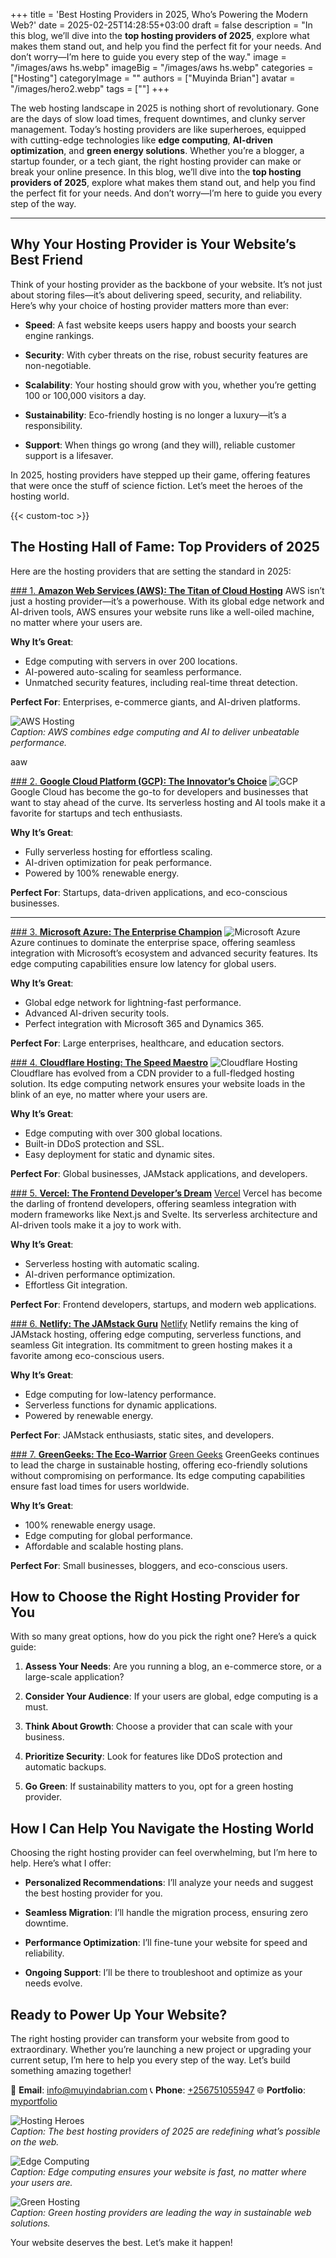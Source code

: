 +++
title = 'Best Hosting Providers in 2025, Who’s Powering the Modern Web?'
date = 2025-02-25T14:28:55+03:00
draft = false
description = "In this blog, we’ll dive into the **top hosting providers of 2025**, explore what makes them stand out, and help you find the perfect fit for your needs. And don’t worry—I’m here to guide you every step of the way."
image = "/images/aws hs.webp"
imageBig = "/images/aws hs.webp"
categories = ["Hosting"]
categoryImage = ""
authors = ["Muyinda Brian"]
avatar = "/images/hero2.webp"
tags = [""]
+++


The web hosting landscape in 2025 is nothing short of revolutionary. Gone are the days of slow load times, frequent downtimes, and clunky server management. Today’s hosting providers are like superheroes, equipped with cutting-edge technologies like **edge computing**, **AI-driven optimization**, and **green energy solutions**. Whether you’re a blogger, a startup founder, or a tech giant, the right hosting provider can make or break your online presence. In this blog, we’ll dive into the **top hosting providers of 2025**, explore what makes them stand out, and help you find the perfect fit for your needs. And don’t worry—I’m here to guide you every step of the way.

---

## Why Your Hosting Provider is Your Website’s Best Friend

Think of your hosting provider as the backbone of your website. It’s not just about storing files—it’s about delivering speed, security, and reliability. Here’s why your choice of hosting provider matters more than ever:

- **Speed**: A fast website keeps users happy and boosts your search engine rankings. 
   
- **Security**: With cyber threats on the rise, robust security features are non-negotiable.
    
- **Scalability**: Your hosting should grow with you, whether you’re getting 100 or 100,000 visitors a day.
    
- **Sustainability**: Eco-friendly hosting is no longer a luxury—it’s a responsibility.
  
- **Support**: When things go wrong (and they will), reliable customer support is a lifesaver.  

In 2025, hosting providers have stepped up their game, offering features that were once the stuff of science fiction. Let’s meet the heroes of the hosting world.

{{< custom-toc >}} 

## The Hosting Hall of Fame: Top Providers of 2025

Here are the hosting providers that are setting the standard in 2025:



[### 1. **Amazon Web Services (AWS): The Titan of Cloud Hosting**](https://aws.amazon.com)
AWS isn’t just a hosting provider—it’s a powerhouse. With its global edge network and AI-driven tools, AWS ensures your website runs like a well-oiled machine, no matter where your users are.

**Why It’s Great**:
- Edge computing with servers in over 200 locations.  
- AI-powered auto-scaling for seamless performance.  
- Unmatched security features, including real-time threat detection.  

**Perfect For**: Enterprises, e-commerce giants, and AI-driven platforms.

![AWS Hosting](/images/aws%20hs.webp)  
*Caption: AWS combines edge computing and AI to deliver unbeatable performance.*

aaw

[### 2. **Google Cloud Platform (GCP): The Innovator’s Choice**](https://cloud.google.com)
![GCP](/images/gcp.webp)
Google Cloud has become the go-to for developers and businesses that want to stay ahead of the curve. Its serverless hosting and AI tools make it a favorite for startups and tech enthusiasts.

**Why It’s Great**:
- Fully serverless hosting for effortless scaling.  
- AI-driven optimization for peak performance.  
- Powered by 100% renewable energy.  

**Perfect For**: Startups, data-driven applications, and eco-conscious businesses.

---

[### 3. **Microsoft Azure: The Enterprise Champion**](https://azure.microsoft.com/en-us/)
![Microsoft Azure](/images/microsoft%20azure%20host.webp)
Azure continues to dominate the enterprise space, offering seamless integration with Microsoft’s ecosystem and advanced security features. Its edge computing capabilities ensure low latency for global users.

**Why It’s Great**:
- Global edge network for lightning-fast performance.  
- Advanced AI-driven security tools.  
- Perfect integration with Microsoft 365 and Dynamics 365.  

**Perfect For**: Large enterprises, healthcare, and education sectors.



[### 4. **Cloudflare Hosting: The Speed Maestro**](https://www.cloudflare.com)
![Cloudflare Hosting](/images/Cloudflare%20Hosting.webp)
Cloudflare has evolved from a CDN provider to a full-fledged hosting solution. Its edge computing network ensures your website loads in the blink of an eye, no matter where your users are.

**Why It’s Great**:
- Edge computing with over 300 global locations.  
- Built-in DDoS protection and SSL.  
- Easy deployment for static and dynamic sites.  

**Perfect For**: Global businesses, JAMstack applications, and developers.



[### 5. **Vercel: The Frontend Developer’s Dream**](https://vercel.com)
[Vercel](/images/Vercel.webp)
Vercel has become the darling of frontend developers, offering seamless integration with modern frameworks like Next.js and Svelte. Its serverless architecture and AI-driven tools make it a joy to work with.

**Why It’s Great**:
- Serverless hosting with automatic scaling.  
- AI-driven performance optimization.  
- Effortless Git integration.  

**Perfect For**: Frontend developers, startups, and modern web applications.



[### 6. **Netlify: The JAMstack Guru**](https://www.netlify.com)
[Netlify](/images/netlify%20host.webp)
Netlify remains the king of JAMstack hosting, offering edge computing, serverless functions, and seamless Git integration. Its commitment to green hosting makes it a favorite among eco-conscious users.

**Why It’s Great**:
- Edge computing for low-latency performance.  
- Serverless functions for dynamic applications.  
- Powered by renewable energy.  

**Perfect For**: JAMstack enthusiasts, static sites, and developers.



[### 7. **GreenGeeks: The Eco-Warrior**](https://www.greengeeks.com)
[Green Geeks](/images/GreenGeeks.webp)
GreenGeeks continues to lead the charge in sustainable hosting, offering eco-friendly solutions without compromising on performance. Its edge computing capabilities ensure fast load times for users worldwide.

**Why It’s Great**:
- 100% renewable energy usage.  
- Edge computing for global performance.  
- Affordable and scalable hosting plans.  

**Perfect For**: Small businesses, bloggers, and eco-conscious users.



## How to Choose the Right Hosting Provider for You

With so many great options, how do you pick the right one? Here’s a quick guide:

1. **Assess Your Needs**: Are you running a blog, an e-commerce store, or a large-scale application?
     
2. **Consider Your Audience**: If your users are global, edge computing is a must.
     
3. **Think About Growth**: Choose a provider that can scale with your business.
     
4. **Prioritize Security**: Look for features like DDoS protection and automatic backups.
     
5. **Go Green**: If sustainability matters to you, opt for a green hosting provider.  



## How I Can Help You Navigate the Hosting World

Choosing the right hosting provider can feel overwhelming, but I’m here to help. Here’s what I offer:

- **Personalized Recommendations**: I’ll analyze your needs and suggest the best hosting provider for you. 
   
- **Seamless Migration**: I’ll handle the migration process, ensuring zero downtime.
  
- **Performance Optimization**: I’ll fine-tune your website for speed and reliability.
    
- **Ongoing Support**: I’ll be there to troubleshoot and optimize as your needs evolve.  



## Ready to Power Up Your Website?

The right hosting provider can transform your website from good to extraordinary. Whether you’re launching a new project or upgrading your current setup, I’m here to help you every step of the way. Let’s build something amazing together!  

📧 **Email**: [info@muyindabrian.com](mailto:info@muyindabrian.com) 
📞 **Phone**: [+256751055947](tel:+256751055947) 
🌐 **Portfolio**: [myportfolio](https://myportfolio.muyindabrian.com)   



![Hosting Heroes](/images/aws%20hs.webp)  
*Caption: The best hosting providers of 2025 are redefining what’s possible on the web.*

![Edge Computing](/images/edge-computing-graphicr.webp)  
*Caption: Edge computing ensures your website is fast, no matter where your users are.*

![Green Hosting](/images/GreenGeeks.webp)  
*Caption: Green hosting providers are leading the way in sustainable web solutions.*



Your website deserves the best. Let’s make it happen!  